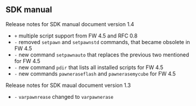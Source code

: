 ## SDK manual

Release notes for SDK manual document version 1.4

* `+` multiple script support from FW 4.5 and RFC 0.8
* `-` removed `setpawn` and `setpawnstd` commands, that became obsolete in FW 4.5
* `-` new command `setpawnauto` that replaces the previous two mentioned for FW 4.5
* `-` new command `pdir` that lists all installed scripts for FW 4.5
* `-` new commands `pawneraseflash` and `pawnerasemycube` for FW 4.5

Release notes for SDK maual document version 1.3

* `-` `varpawnrease` changed to `varpawnerase`



